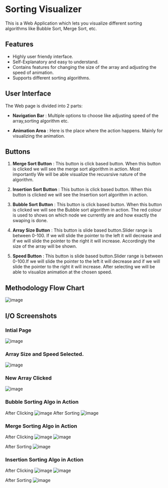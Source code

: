 <h1>Sorting Visualizer</h1>
This is a Web Application which lets you visualize different sorting algorithms like Bubble Sort, Merge Sort, etc.

## Features
* Highly user friendy interface. 
* Self-Explanatory and easy to understand.
* Contains features for changing the size of the array and adjusting
the speed of animation.
* Supports different sorting algorithms.


## User Interface
The Web page is divided into 2 parts:

* **Navigation Bar** :  Multiple options to choose like adjusting speed of the array,sorting algorithm etc.  

* **Animation Area** : Here is the place where the action happens. Mainly for visualizing the animation.

## Buttons
1. **Merge Sort Button** : This button is click based button. When this button is clicked we will see the merge sort algorithm in action. Most importantly We will be able visualize the recusrsive nature of the algorithm.

2. **Insertion Sort Button** : This button is click based button. When this button is clicked we will see the Insertion sort algorithm in action.

3. **Bubble Sort Button** : This button is click based button. When this button is clicked we will see the Bubble sort algorithm in action. The red colour is used to shows on which node we currently are and how exactly the swaping is done.

4. **Array Size Button** : This button is slide based button.Slider range is between 0-100. If we will slide the pointer to the left it will decrease and if we will slide the pointer to the right it will increase. Accordingly the size of the array will be shown.

5. **Speed Button** : This button is slide based button.Slider range is between 0-100.If we will slide the pointer to the left it will decrease and if we will slide the pointer to the right it will increase. After selecting we will be able to visualize animation at the chosen speed.

## Methodology Flow Chart
![image](https://user-images.githubusercontent.com/68697068/134036183-328ce9a6-9815-47a0-974f-6c5af1551ab1.png)

## I/O Screenshots
### Intial Page
![image](https://user-images.githubusercontent.com/68697068/134037430-c33c3036-1a28-4df4-b058-b53aa22ddbf4.png)

### Array Size and Speed Selected.
![image](https://user-images.githubusercontent.com/68697068/134038093-d33dbb36-dee9-403c-853d-43cb4c904ee2.png)

### New Array Clicked
![image](https://user-images.githubusercontent.com/68697068/134036907-fb95a28d-6390-429c-a3a1-3926e7d33064.png)

### Bubble Sorting Algo in Action 

After Clicking
![image](https://user-images.githubusercontent.com/68697068/134038213-1b1f405f-f7ec-4bd1-a91c-43039260e722.png)
After Sorting
![image](https://user-images.githubusercontent.com/68697068/134038687-c37a0fdf-38c4-4b5c-b142-901de1475581.png)

### Merge Sorting Algo in Action 

After Clicking
![image](https://user-images.githubusercontent.com/68697068/134038902-e5067dec-e786-4c94-9d05-80940e683723.png)
![image](https://user-images.githubusercontent.com/68697068/134038975-1e3c8699-74d1-45bd-8d5b-8fe3ff781768.png)

After Sorting
![image](https://user-images.githubusercontent.com/68697068/134039188-0b7826cb-4be0-4dd4-b37e-b7c82fb5f350.png)

### Insertion Sorting Algo in Action 

After Clicking
![image](https://user-images.githubusercontent.com/68697068/134039255-ba693240-3abe-4ed6-a651-0373dedc8aeb.png)
![image](https://user-images.githubusercontent.com/68697068/134039292-167e129a-4f3b-4c46-9acf-311dc1b7aeb8.png)

After Sorting
![image](https://user-images.githubusercontent.com/68697068/134039526-8c752edb-1ea9-4664-8a7d-3a467d8a470f.png)




